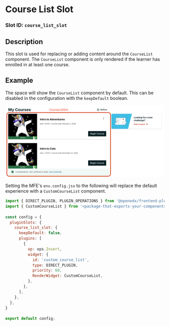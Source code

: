 # Course List Slot

### Slot ID: `course_list_slot`

## Description

This slot is used for replacing or adding content around the `CourseList` component. The `CourseList` component is only rendered if the learner has enrolled in at least one course.

## Example

The space will show the `CourseList` component by default. This can be disabled in the configuration with the `keepDefault` boolean. 

![Screenshot of the CourseListSlot](./images/course_list_slot.png)

Setting the MFE's `env.config.jsx` to the following will replace the default experience with a `CustomCourseList` component.

```js
import { DIRECT_PLUGIN, PLUGIN_OPERATIONS } from '@openedx/frontend-plugin-framework';
import { CustomCourseList } from '<package-that-exports-your-component>'

const config = {
  pluginSlots: {
    course_list_slot: {
      keepDefault: false,
      plugins: [
        {
          op: ops.Insert,
          widget: {
            id: 'custom_course_list',
            type: DIRECT_PLUGIN,
            priority: 60,
            RenderWidget: CustomCourseList,
          },
        },
      ],
    },
  },
}

export default config;
```